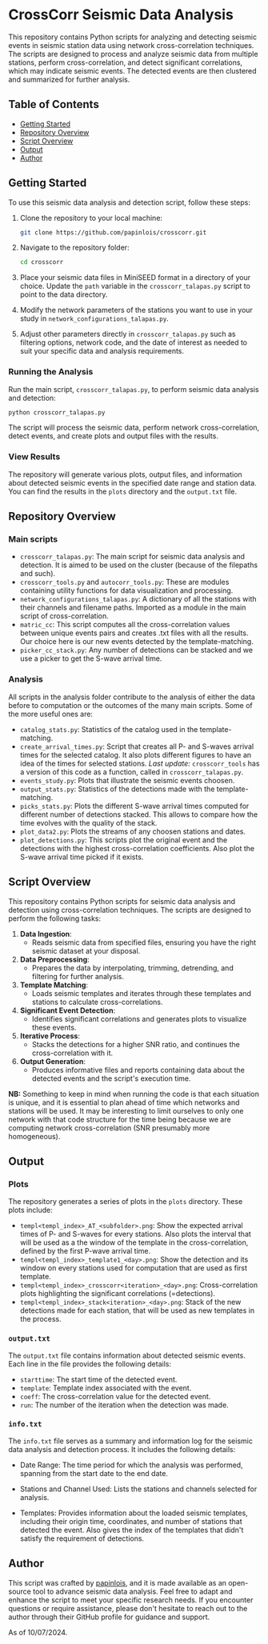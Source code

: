 ﻿# CrossCorr Seismic Data Analysis

This repository contains Python scripts for analyzing and detecting seismic events in seismic station data using network cross-correlation techniques. The scripts are designed to process and analyze seismic data from multiple stations, perform cross-correlation, and detect significant correlations, which may indicate seismic events. The detected events are then clustered and summarized for further analysis.

## Table of Contents
- [Getting Started](#getting-started)
- [Repository Overview](#repository-overview)
- [Script Overview](#script-overview)
- [Output](#output)
- [Author](#author)

## Getting Started

To use this seismic data analysis and detection script, follow these steps:

1. Clone the repository to your local machine:

   ```bash
   git clone https://github.com/papinlois/crosscorr.git
   ```

2. Navigate to the repository folder:

   ```bash
   cd crosscorr
   ```

3. Place your seismic data files in MiniSEED format in a directory of your choice. Update the `path` variable in the `crosscorr_talapas.py` script to point to the data directory. 

4. Modify the network parameters of the stations you want to use in your study in `network_configurations_talapas.py`.

5. Adjust other parameters directly in `crosscorr_talapas.py` such as filtering options, network code, and the date of interest as needed to suit your specific data and analysis requirements.

### Running the Analysis

Run the main script, `crosscorr_talapas.py`, to perform seismic data analysis and detection:

```bash
python crosscorr_talapas.py
```

The script will process the seismic data, perform network cross-correlation, detect events, and create plots and output files with the results.

### View Results

The repository will generate various plots, output files, and information about detected seismic events in the specified date range and station data. You can find the results in the `plots` directory and the `output.txt` file.

## Repository Overview

### Main scripts

- `crosscorr_talapas.py`: The main script for seismic data analysis and detection. It is aimed to be used on the cluster (because of the filepaths and such).
- `crosscorr_tools.py` and `autocorr_tools.py`: These are modules containing utility functions for data visualization and processing.
- `network_configurations_talapas.py`: A dictionary of all the stations with their channels and filename paths. Imported as a module in the main script of cross-correlation.
- `matric_cc`: This script computes all the cross-correlation values between unique events pairs and creates .txt files with all the results. Our choice here is our new events detected by the template-matching.
- `picker_cc_stack.py`: Any number of detections can be stacked and we use a picker to get the S-wave arrival time.

### Analysis

All scripts in the analysis folder contribute to the analysis of either the data before to computation or the outcomes of the many main scripts. Some of the more useful ones are:

- `catalog_stats.py`: Statistics of the catalog used in the template-matching.
- `create_arrival_times.py`: Script that creates all P- and S-waves arrival times for the selected catalog. It also plots different figures to have an idea of the times for selected stations. *Last update:* `crosscorr_tools` has a version of this code as a function, called in `crosscorr_talapas.py`.
- `events_study.py`: Plots that illustrate the seismic events choosen.
- `output_stats.py`: Statistics of the detections made with the template-matching.
- `picks_stats.py`: Plots the different S-wave arrival times computed for different number of detections stacked. This allows to compare how the time evolves with the quality of the stack.
- `plot_data2.py`: Plots the streams of any choosen stations and dates.
- `plot_detections.py`: This scripts plot the original event and the detections with the highest cross-correlation coefficients. Also plot the S-wave arrival time picked if it exists.

## Script Overview

This repository contains Python scripts for seismic data analysis and detection using cross-correlation techniques. The scripts are designed to perform the following tasks:

1. **Data Ingestion**:
   - Reads seismic data from specified files, ensuring you have the right seismic dataset at your disposal.
2. **Data Preprocessing**:
   - Prepares the data by interpolating, trimming, detrending, and filtering for further analysis.
3. **Template Matching**:
   - Loads seismic templates and iterates through these templates and stations to calculate cross-correlations.
4. **Significant Event Detection**:
   - Identifies significant correlations and generates plots to visualize these events.
5. **Iterative Process**:
	- Stacks the detections for a higher SNR ratio, and continues the cross-correlation with it.
6. **Output Generation**:
   - Produces informative files and reports containing data about the detected events and the script's execution time.

**NB:** Something to keep in mind when running the code is that each situation is unique, and it is essential to plan ahead of time which networks and stations will be used. It may be interesting to limit ourselves to only one network with that code structure for the time being because we are computing network cross-correlation (SNR presumably more homogeneous).

## Output

### Plots

The repository generates a series of plots in the `plots` directory. These plots include:

-  `templ<templ_index>_AT_<subfolder>.png`: Show the expected arrival times of P- and S-waves for every stations. Also plots the interval that will be used as a the window of the template in the cross-correlation, defined by the first P-wave arrival time.
-  `templ<templ_index>_template1_<day>.png`: Show the detection and its window on every stations used for computation that are used as first template.
-  `templ<templ_index>_crosscorr<iteration>_<day>.png`: Cross-correlation plots highlighting the significant correlations (=detections). 
- `templ<templ_index>_stack<iteration>_<day>.png`: Stack of the new detections made for each station, that will be used as new templates in the process.

### `output.txt`

The `output.txt` file contains information about detected seismic events. Each line in the file provides the following details:

- `starttime`: The start time of the detected event.
- `template`: Template index associated with the event.
- `coeff`: The cross-correlation value for the detected event.
- `run`: The number of the iteration when the detection was made.

### `info.txt`

The `info.txt` file serves as a summary and information log for the seismic data analysis and detection process. It includes the following details:

- Date Range: The time period for which the analysis was performed, spanning from the start date to the end date.

- Stations and Channel Used: Lists the stations and channels selected for analysis.

- Templates: Provides information about the loaded seismic templates, including their origin time, coordinates, and number of stations that detected the event. Also gives the index of the templates that didn't satisfy the requirement of detections.

## Author

This script was crafted by [papinlois](https://github.com/papinlois), and it is made available as an open-source tool to advance seismic data analysis. Feel free to adapt and enhance the script to meet your specific research needs. If you encounter questions or require assistance, please don't hesitate to reach out to the author through their GitHub profile for guidance and support.

As of 10/07/2024.

